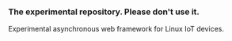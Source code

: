### The experimental repository. Please don't use it.

Experimental asynchronous web framework for Linux IoT devices.
